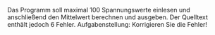 Das Programm soll maximal 100 Spannungswerte einlesen und anschließend den Mittelwert berechnen und ausgeben. Der Quelltext enthält jedoch 6 Fehler.
Aufgabenstellung:
Korrigieren Sie die Fehler!
